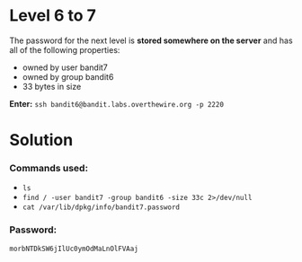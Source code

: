 # Level 6 to 7
The password for the next level is **stored somewhere on the server** and has all of the following properties:

- owned by user bandit7
- owned by group bandit6
- 33 bytes in size

**Enter:** `ssh bandit6@bandit.labs.overthewire.org -p 2220`

# Solution

### Commands used:

- `ls`
- `find / -user bandit7 -group bandit6 -size 33c 2>/dev/null`
- `cat /var/lib/dpkg/info/bandit7.password`


### Password:
```
morbNTDkSW6jIlUc0ymOdMaLnOlFVAaj

```